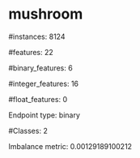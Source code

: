 # mushroom

#instances: 8124

#features: 22

  #binary_features: 6

  #integer_features: 16

  #float_features: 0

Endpoint type: binary

#Classes: 2

Imbalance metric: 0.00129189100212

